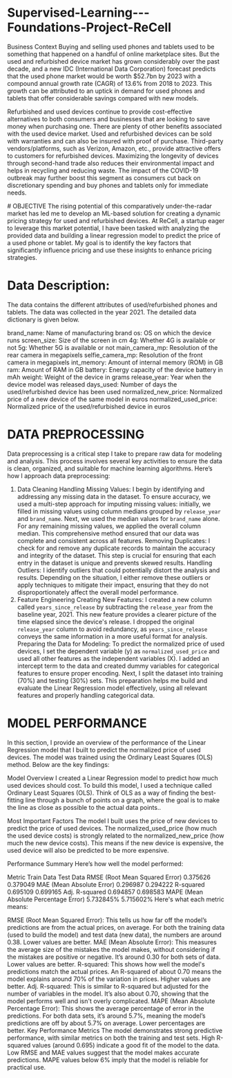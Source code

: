 # Supervised-Learning---Foundations-Project-ReCell


Business Context
Buying and selling used phones and tablets used to be something that happened on a handful of online marketplace sites. But the used and refurbished device market has grown considerably over the past decade, and a new IDC (International Data Corporation) forecast predicts that the used phone market would be worth $52.7bn by 2023 with a compound annual growth rate (CAGR) of 13.6% from 2018 to 2023. This growth can be attributed to an uptick in demand for used phones and tablets that offer considerable savings compared with new models.

Refurbished and used devices continue to provide cost-effective alternatives to both consumers and businesses that are looking to save money when purchasing one. There are plenty of other benefits associated with the used device market. Used and refurbished devices can be sold with warranties and can also be insured with proof of purchase. Third-party vendors/platforms, such as Verizon, Amazon, etc., provide attractive offers to customers for refurbished devices. Maximizing the longevity of devices through second-hand trade also reduces their environmental impact and helps in recycling and reducing waste. The impact of the COVID-19 outbreak may further boost this segment as consumers cut back on discretionary spending and buy phones and tablets only for immediate needs.





# OBJECTIVE
The rising potential of this comparatively under-the-radar market has led me to develop an ML-based solution for creating a dynamic pricing strategy for used and refurbished devices. At ReCell, a startup eager to leverage this market potential, I have been tasked with analyzing the provided data and building a linear regression model to predict the price of a used phone or tablet. My goal is to identify the key factors that significantly influence pricing and use these insights to enhance pricing strategies.





# Data Description:

The data contains the different attributes of used/refurbished phones and tablets. The data was collected in the year 2021. The detailed data dictionary is given below.

brand_name: Name of manufacturing brand
os: OS on which the device runs
screen_size: Size of the screen in cm
4g: Whether 4G is available or not
5g: Whether 5G is available or not
main_camera_mp: Resolution of the rear camera in megapixels
selfie_camera_mp: Resolution of the front camera in megapixels
int_memory: Amount of internal memory (ROM) in GB
ram: Amount of RAM in GB
battery: Energy capacity of the device battery in mAh
weight: Weight of the device in grams
release_year: Year when the device model was released
days_used: Number of days the used/refurbished device has been used
normalized_new_price: Normalized price of a new device of the same model in euros
normalized_used_price: Normalized price of the used/refurbished device in euros





# DATA PREPROCESSING
Data preprocessing is a critical step I take to prepare raw data for modeling and analysis. This process involves several key activities to ensure the data is clean, organized, and suitable for machine learning algorithms. Here’s how I approach data preprocessing:

1. Data Cleaning
Handling Missing Values: I begin by identifying and addressing any missing data in the dataset. To ensure accuracy, we used a multi-step approach for imputing missing values: initially, we filled in missing values using column medians grouped by `release_year` and `brand_name`. Next, we used the median values for `brand_name` alone. For any remaining missing values, we applied the overall column median. This comprehensive method ensured that our data was complete and consistent across all features.
Removing Duplicates: I check for and remove any duplicate records to maintain the accuracy and integrity of the dataset. This step is crucial for ensuring that each entry in the dataset is unique and prevents skewed results.
Handling Outliers: I identify outliers that could potentially distort the analysis and results. Depending on the situation, I either remove these outliers or apply techniques to mitigate their impact, ensuring that they do not disproportionately affect the overall model performance.
2. Feature Engineering
Creating New Features: I created a new column called `years_since_release` by subtracting the `release_year` from the baseline year, 2021. This new feature provides a clearer picture of the time elapsed since the device's release. I dropped the original `release_year` column to avoid redundancy, as `years_since_release` conveys the same information in a more useful format for analysis.
Preparing the Data for Modeling: To predict the normalized price of used devices, I set the dependent variable (y) as `normalized_used_price` and used all other features as the independent variables (X). I added an intercept term to the data and created dummy variables for categorical features to ensure proper encoding. Next, I split the dataset into training (70%) and testing (30%) sets. This preparation helps me build and evaluate the Linear Regression model effectively, using all relevant features and properly handling categorical data.







# MODEL PERFORMANCE
In this section, I provide an overview of the performance of the Linear Regression model that I built to predict the normalized price of used devices. The model was trained using the Ordinary Least Squares (OLS) method. Below are the key findings:

Model Overview
I created a Linear Regression model to predict how much used devices should cost. To build this model, I used a technique called Ordinary Least Squares (OLS). Think of OLS as a way of finding the best-fitting line through a bunch of points on a graph, where the goal is to make the line as close as possible to the actual data points..

Most Important Factors
The model I built uses the price of new devices to predict the price of used devices. The normalized_used_price (how much the used device costs) is strongly related to the normalized_new_price (how much the new device costs). This means if the new device is expensive, the used device will also be predicted to be more expensive.

Performance Summary
Here’s how well the model performed:

Metric	Train Data	Test Data
RMSE (Root Mean Squared Error)	0.375626	0.379049
MAE (Mean Absolute Error)	0.296987	0.294222
R-squared	0.695109	0.699165
Adj. R-squared	0.694857	0.698583
MAPE (Mean Absolute Percentage Error)	5.732845%	5.715602%
Here's what each metric means:

RMSE (Root Mean Squared Error): This tells us how far off the model’s predictions are from the actual prices, on average. For both the training data (used to build the model) and test data (new data), the numbers are around 0.38. Lower values are better.
MAE (Mean Absolute Error): This measures the average size of the mistakes the model makes, without considering if the mistakes are positive or negative. It’s around 0.30 for both sets of data. Lower values are better.
R-squared: This shows how well the model's predictions match the actual prices. An R-squared of about 0.70 means the model explains around 70% of the variation in prices. Higher values are better.
Adj. R-squared: This is similar to R-squared but adjusted for the number of variables in the model. It’s also about 0.70, showing that the model performs well and isn't overly complicated.
MAPE (Mean Absolute Percentage Error): This shows the average percentage of error in the predictions. For both data sets, it’s around 5.7%, meaning the model’s predictions are off by about 5.7% on average. Lower percentages are better.
Key Performance Metrics
The model demonstrates strong predictive performance, with similar metrics on both the training and test sets.
High R-squared values (around 0.695) indicate a good fit of the model to the data.
Low RMSE and MAE values suggest that the model makes accurate predictions.
MAPE values below 6% imply that the model is reliable for practical use.
